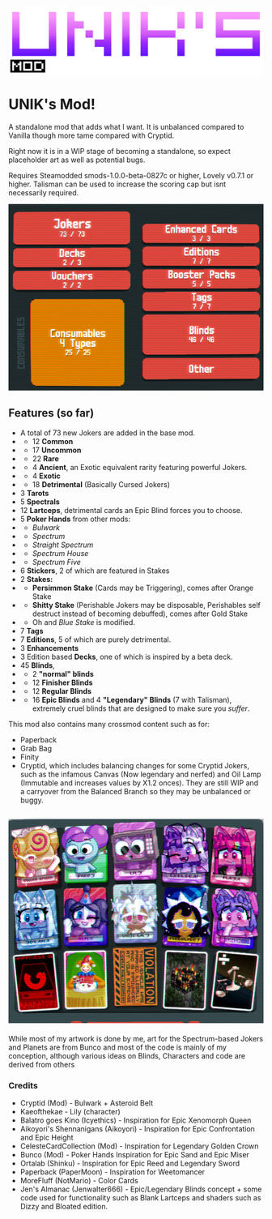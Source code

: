 
![alt text](image-2.png)
# UNIK's Mod!
A standalone mod that adds what I want. It is unbalanced compared to Vanilla though more tame compared with Cryptid.

Right now it is in a WIP stage of becoming a standalone, so expect placeholder art as well as potential bugs.

Requires Steamodded smods-1.0.0-beta-0827c or higher, Lovely v0.7.1 or higher. Talisman can be used to increase the scoring cap but isnt necessarily required.

![alt text](image-3.png)
## Features (so far)
- A total of 73 new Jokers are added in the base mod.
- - 12 **Common**
- - 17 **Uncommon** 
- - 22 **Rare**
- - 4 **Ancient**, an Exotic equivalent rarity featuring powerful Jokers.
- - 4 **Exotic**
- - 18 **Detrimental** (Basically Cursed Jokers)
- 3 **Tarots**
- 5 **Spectrals**
- 12 **Lartceps**, detrimental cards an Epic Blind forces you to choose.
- 5 **Poker Hands** from other mods:
- - *Bulwark*
- - *Spectrum*
- - *Straight Spectrum*
- - *Spectrum House*
- - *Spectrum Five*
- 6 **Stickers**, 2 of which are featured in Stakes
- 2 **Stakes:**
- - **Persimmon Stake** (Cards may be Triggering), comes after Orange Stake
- - **Shitty Stake** (Perishable Jokers may be disposable, Perishables self destruct instead of becoming debuffed), comes after Gold Stake
- - Oh and *Blue Stake* is modified.
- 7 **Tags**
- 7 **Editions**, 5 of which are purely detrimental.
- 3 **Enhancements**
- 3 Edition based **Decks**, one of which is inspired by a beta deck.
- 45 **Blinds**, 
- - 2 **"normal" blinds**
- - 12 **Finisher Blinds**
- - 12 **Regular Blinds**
- - 16 **Epic Blinds** and 4 **"Legendary" Blinds** (7 with Talisman), extremely cruel blinds that are designed to make sure you *suffer*.

This mod also contains many crossmod content such as for:
- Paperback
- Grab Bag
- Finity
- Cryptid, which includes balancing changes for some Cryptid Jokers, such as the infamous Canvas (Now legendary and nerfed) and Oil Lamp (Immutable and increases values by X1.2 onces). They are still WIP and a carryover from the Balanced Branch so they may be unbalanced or buggy.

![alt text](image-1.png)
------
While most of my artwork is done by me, art for the Spectrum-based Jokers and Planets are from Bunco and most of the code is mainly of my conception, although various ideas on Blinds, Characters and code are derived from others

### Credits
- Cryptid (Mod) - Bulwark + Asteroid Belt
- Kaeofthekae - Lily (character)
- Balatro goes Kino (Icyethics) - Inspiration for Epic Xenomorph Queen
- Aikoyori's Shennanigans (Aikoyori) - Inspiration for Epic Confrontation and Epic Height
- CelesteCardCollection (Mod) - Inspiration for Legendary Golden Crown
- Bunco (Mod) - Poker Hands Inspiration for Epic Sand and Epic Miser
- Ortalab (Shinku) - Inspiration for Epic Reed and Legendary Sword
- Paperback (PaperMoon) - Inspiration for Weetomancer
- MoreFluff (NotMario) - Color Cards
- Jen's Almanac (Jenwalter666) -  Epic/Legendary Blinds concept + some code used for functionality such as Blank Lartceps and shaders such as Dizzy and Bloated edition.
